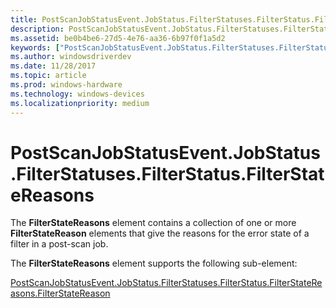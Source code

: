 ```yaml
---
title: PostScanJobStatusEvent.JobStatus.FilterStatuses.FilterStatus.FilterStateReasons
description: PostScanJobStatusEvent.JobStatus.FilterStatuses.FilterStatus.FilterStateReasons
ms.assetid: be0b4be6-27d5-4e76-aa36-6b97f0f1a5d2
keywords: ["PostScanJobStatusEvent.JobStatus.FilterStatuses.FilterStatus.FilterStateReasons"]
ms.author: windowsdriverdev
ms.date: 11/28/2017
ms.topic: article
ms.prod: windows-hardware
ms.technology: windows-devices
ms.localizationpriority: medium
---
```


# PostScanJobStatusEvent.JobStatus.FilterStatuses.FilterStatus.FilterStateReasons


The **FilterStateReasons** element contains a collection of one or more **FilterStateReason** elements that give the reasons for the error state of a filter in a post-scan job.

The **FilterStateReasons** element supports the following sub-element:

[PostScanJobStatusEvent.JobStatus.FilterStatuses.FilterStatus.FilterStateReasons.FilterStateReason](postscanjobstatusevent-jobstatus-filterstatuses-filterstatus-filtersta.md)

 

 





